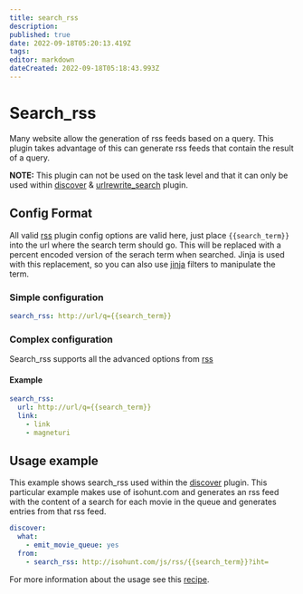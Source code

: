 ```yaml
---
title: search_rss
description: 
published: true
date: 2022-09-18T05:20:13.419Z
tags: 
editor: markdown
dateCreated: 2022-09-18T05:18:43.993Z
---
```


# Search_rss
Many website allow the generation of rss feeds based on a query. This plugin takes advantage of this can generate rss feeds that contain the result of a query.

**NOTE:** This plugin can not be used on the task level and that it can only be used within [discover](/Plugins/discover) & [urlrewrite_search](/Plugins/urlrewrite_search) plugin.


## Config Format
All valid [rss](/Plugins/rss) plugin config options are valid here, just place `{{search_term}}` into the url where the search term should go. This will be replaced with a percent encoded version of the serach term when searched. Jinja is used with this replacement, so you can also use [jinja](/Jinja) filters to manipulate the term.

### Simple configuration

```yaml
search_rss: http://url/q={{search_term}}
```

### Complex configuration
Search_rss supports all the advanced options from [rss](/Plugins/rss)

#### Example
```yaml
search_rss:
  url: http://url/q={{search_term}}
  link:
    - link
    - magneturi
```

## Usage example
This example shows search_rss used within the [discover](/Plugins/discover) plugin. This particular example makes use of isohunt.com and generates an rss feed with the content of a search for each movie in the queue and generates entries from that rss feed. 

```yaml
discover:
  what:
    - emit_movie_queue: yes
  from:
    - search_rss: http://isohunt.com/js/rss/{{search_term}}?iht=
```

For more information about the usage see this [recipe](/Cookbook/Movies/discoverfeed).
